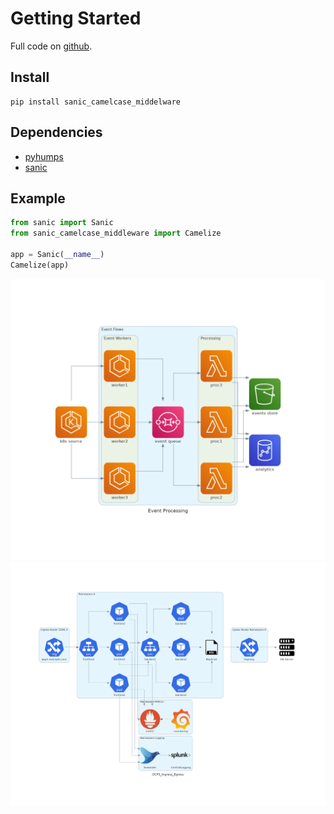 # Getting Started

Full code on [github](https://github.com/ahmednafies/sanic_camelcase_middleware).

## Install
    pip install sanic_camelcase_middelware

## Dependencies
* [pyhumps](https://pypi.org/project/pyhumps/)
* [sanic](https://pypi.org/project/sanic/)

## Example
```python
from sanic import Sanic
from sanic_camelcase_middleware import Camelize

app = Sanic(__name__)
Camelize(app)
```

 ![Event processing architecture](event_processing.png)
 ![Ingress Egress](ocp3_ingress_egress.png)
